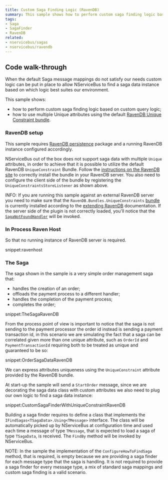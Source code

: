 ```yaml
---
title: Custom Saga Finding Logic (RavenDB)
summary: This sample shows how to perform custom saga finding logic based on custom query logic when the Saga storage is RavenDB and how to use multiple Unique attributes.
tags:
- Saga
- SagaFinder
- RavenDB
related:
- nservicebus/sagas
- nservicebus/ravendb
---
```



## Code walk-through

When the default Saga message mappings do not satisfy our needs custom logic can be put in place to allow NServiceBus to find a saga data instance based on which logic best suites our environment.

This sample shows:

* how to perform custom saga finding logic based on custom query logic;
* how to use multiple Unique attributes using the default [RavenDB Unique Constraint bundle](http://ravendb.net/docs/search/latest/csharp?searchTerm=extending%20bundles%20unique-constraints).


### RavenDB setup

This sample requires [RavenDB persistence](/nservicebus/ravendb/) package and a running RavenDB instance configured accordingly.

NServiceBus out of the box does not support saga data with multiple `Unique` attributes, in order to achieve that it is possible to utilize the default RavenDB `UniqueConstraint` Bundle. Follow the [instructions on the RavenDB site](http://ravendb.net/docs/search/latest/csharp?searchTerm=extending%20bundles%20unique-constraints) to correctly install the bundle in your RavenDB server. You also need to configure the client side of the bundle by registering the `UniqueConstraintsStoreListener` as shown above.

INFO: If you are running this sample against an external RavenDB server you need to make sure that the `RavenDB.Bundles.UniqueConstraints` [bundle](http://ravendb.net/docs/search/latest/csharp?searchTerm=extending%20bundles%20unique-constraints) is currently installed according to the [extending RavenDB](http://ravendb.net/docs/search/latest/csharp?searchTerm=server%20extending%20plugins) documentation. If the server side of the plugin is not correctly loaded, you'll notice that the [`SagaNotFoundHandler`](/nservicebus/sagas/saga-not-found.md) will be invoked.


### In Process Raven Host

So that no running instance of RavenDB server is required.

snippet:ravenhost


### The Saga

The saga shown in the sample is a very simple order management saga that:

* handles the creation of an order;
* offloads the payment process to a different handler;
* handles the completion of the payment process;
* completes the order;

snippet:TheSagaRavenDB

From the process point of view is important to notice that the saga is not sending to the payment processor the order id instead is sending a payment transaction id, in this scenario we are simulating the fact that a saga can be correlated given more than one unique attribute, such as `OrderId` and `PaymentTransactionId` requiring both to be treated as unique and guaranteed to be so:

snippet:OrderSagaDataRavenDB

We can express attributes uniqueness using the `UniqueConstraint` attribute provided by the RavenDB bundle.

At start-up the sample will send a `StartOrder` message, since we are decorating the saga data class with custom attributes we also need to plug our own logic to find a saga data instance:

snippet:CustomSagaFinderWithUniqueConstraintRavenDB

Building a saga finder requires to define a class that implements the `IFindSagas<TSagaData>.Using<TMessage>` interface. The class will be automatically picked up by NServiceBus at configuration time and used each time a message of type `TMessage`, that is expected to load a saga of type `TSagaData`, is received. The `FindBy` method will be invoked by NServiceBus.

NOTE: In the sample the implementation of the `ConfigureHowToFindSaga` method, that is required, is empty because we are providing a saga finder for each message type that the saga is handling. It is not required to provide a saga finder for every message type, a mix of standard saga mappings and custom saga finding is a valid scenario.